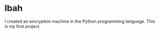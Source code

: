 # Ibah
I created an encryption machine in the Python programming language. This is my first project.

